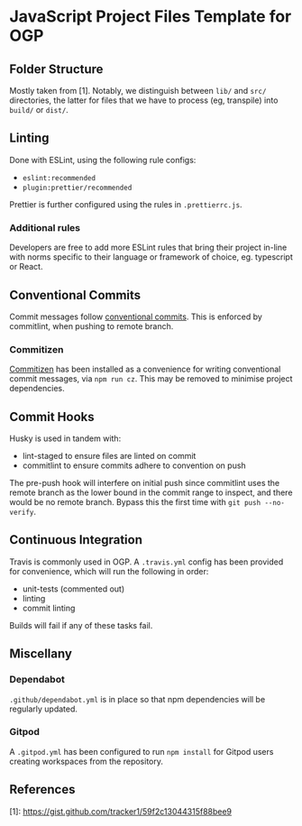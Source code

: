 # JavaScript Project Files Template for OGP

## Folder Structure
Mostly taken from \[1\]. Notably, we distinguish between
`lib/` and `src/` directories, the latter for files that we have 
to process (eg, transpile) into `build/` or `dist/`. 

## Linting
Done with ESLint, using the following rule configs:

- `eslint:recommended` 
- `plugin:prettier/recommended`

Prettier is further configured using the rules in `.prettierrc.js`.

### Additional rules
Developers are free to add more ESLint rules that bring their project
in-line with norms specific to their language or framework of choice,
eg. typescript or React.

## Conventional Commits
Commit messages follow [conventional commits](https://conventionalcommits.org/).
This is enforced by commitlint, when pushing to remote branch.

### Commitizen
[Commitizen](https://github.com/commitizen/cz-cli) has been installed as a 
convenience for writing conventional commit messages, via `npm run cz`.
This may be removed to minimise project dependencies.

## Commit Hooks
Husky is used in tandem with:

- lint-staged to ensure files are linted on commit
- commitlint to ensure commits adhere to convention on push

The pre-push hook will interfere on initial push since commitlint
uses the remote branch as the lower bound in the commit range to inspect,
and there would be no remote branch. Bypass this the first time with
`git push --no-verify`.

## Continuous Integration
Travis is commonly used in OGP. A `.travis.yml` config has been provided
for convenience, which will run the following in order:

- unit-tests (commented out)
- linting
- commit linting

Builds will fail if any of these tasks fail.

## Miscellany

### Dependabot
`.github/dependabot.yml` is in place so that npm dependencies will be 
regularly updated.

### Gitpod
A `.gitpod.yml` has been configured to run `npm install` for 
Gitpod users creating workspaces from the repository.

## References

\[1\]: https://gist.github.com/tracker1/59f2c13044315f88bee9
